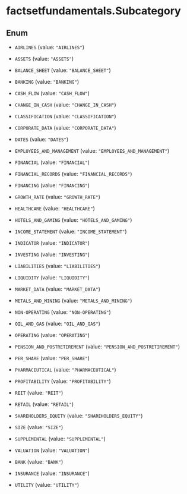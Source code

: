 # factsetfundamentals.Subcategory

## Enum


* `AIRLINES` (value: `"AIRLINES"`)

* `ASSETS` (value: `"ASSETS"`)

* `BALANCE_SHEET` (value: `"BALANCE_SHEET"`)

* `BANKING` (value: `"BANKING"`)

* `CASH_FLOW` (value: `"CASH_FLOW"`)

* `CHANGE_IN_CASH` (value: `"CHANGE_IN_CASH"`)

* `CLASSIFICATION` (value: `"CLASSIFICATION"`)

* `CORPORATE_DATA` (value: `"CORPORATE_DATA"`)

* `DATES` (value: `"DATES"`)

* `EMPLOYEES_AND_MANAGEMENT` (value: `"EMPLOYEES_AND_MANAGEMENT"`)

* `FINANCIAL` (value: `"FINANCIAL"`)

* `FINANCIAL_RECORDS` (value: `"FINANCIAL_RECORDS"`)

* `FINANCING` (value: `"FINANCING"`)

* `GROWTH_RATE` (value: `"GROWTH_RATE"`)

* `HEALTHCARE` (value: `"HEALTHCARE"`)

* `HOTELS_AND_GAMING` (value: `"HOTELS_AND_GAMING"`)

* `INCOME_STATEMENT` (value: `"INCOME_STATEMENT"`)

* `INDICATOR` (value: `"INDICATOR"`)

* `INVESTING` (value: `"INVESTING"`)

* `LIABILITIES` (value: `"LIABILITIES"`)

* `LIQUIDITY` (value: `"LIQUIDITY"`)

* `MARKET_DATA` (value: `"MARKET_DATA"`)

* `METALS_AND_MINING` (value: `"METALS_AND_MINING"`)

* `NON-OPERATING` (value: `"NON-OPERATING"`)

* `OIL_AND_GAS` (value: `"OIL_AND_GAS"`)

* `OPERATING` (value: `"OPERATING"`)

* `PENSION_AND_POSTRETIREMENT` (value: `"PENSION_AND_POSTRETIREMENT"`)

* `PER_SHARE` (value: `"PER_SHARE"`)

* `PHARMACEUTICAL` (value: `"PHARMACEUTICAL"`)

* `PROFITABILITY` (value: `"PROFITABILITY"`)

* `REIT` (value: `"REIT"`)

* `RETAIL` (value: `"RETAIL"`)

* `SHAREHOLDERS_EQUITY` (value: `"SHAREHOLDERS_EQUITY"`)

* `SIZE` (value: `"SIZE"`)

* `SUPPLEMENTAL` (value: `"SUPPLEMENTAL"`)

* `VALUATION` (value: `"VALUATION"`)

* `BANK` (value: `"BANK"`)

* `INSURANCE` (value: `"INSURANCE"`)

* `UTILITY` (value: `"UTILITY"`)


